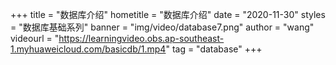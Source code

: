+++
    title = "数据库介绍"
    hometitle = "数据库介绍"
    date = "2020-11-30"
    styles = "数据库基础系列"
    banner = "img/video/database7.png"
    author = "wang"
    videourl = "https://learningvideo.obs.ap-southeast-1.myhuaweicloud.com/basicdb/1.mp4" 
    tag = "database"
+++